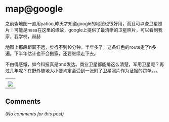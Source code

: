 # map@google

<div id="msgcns!9884D0A402622CB2!408" class="bvMsg">之前查地图一直用yahoo,昨天才知道google的地图也很好用，而且可以查卫星照片！可能是nasa在这里的缘故，google上提供了最清晰的卫星照片，可以看到我家，我学校，赫赫
<p>地图上那段距离不远，步行不到10分钟。半年多了，这条红色的route走了n多遍。下半年估计也不会搬家，还要继续走下去。
<p>不由得感慨，如今科技真是tmd发达。商业卫星都能排这么清楚，军用卫星呢？再过几年呢？在野外随地大小便肯定会受到一张附了卫星照片作为证据的罚单。。。</div><table cellspacing="0" border="0"><tr><td></td></tr><tr><td valign="top"><a href="http://byfiles.storage.live.com/y1puQsOzMNOFtiRnHpRjGGGKhQbetnxr0kroYK-I5E0lwQrcMIkHXlE1zqYvz7TaquzgRfDXJYEwys" target="_blank" rel="WLPP;url=http://byfiles.storage.live.com/y1puQsOzMNOFtiRnHpRjGGGKhQbetnxr0kroYK-I5E0lwQrcMIkHXlE1zqYvz7TaquzgRfDXJYEwys;cnsid=cns&#033;9884D0A402622CB2&#033;409"><img src="http://byfiles.storage.live.com/y1puQsOzMNOFtiRnHpRjGGGKhQbetnxr0krlX77jOMymknSuAMDlIUlVvV0qKMCYKh50r-vFZpfn5o" border="0" /></a></td></tr></table>

## Comments

*(No comments for this post)*

